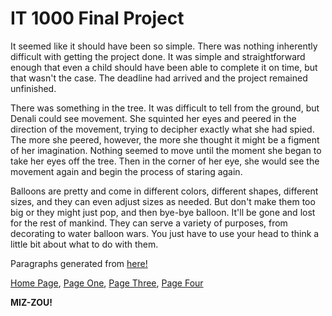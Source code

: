 # IT 1000 Final Project

It seemed like it should have been so simple. There was nothing inherently difficult with getting the project done. It was simple and straightforward enough that even a child should have been able to complete it on time, but that wasn't the case. The deadline had arrived and the project remained unfinished.

There was something in the tree. It was difficult to tell from the ground, but Denali could see movement. She squinted her eyes and peered in the direction of the movement, trying to decipher exactly what she had spied. The more she peered, however, the more she thought it might be a figment of her imagination. Nothing seemed to move until the moment she began to take her eyes off the tree. Then in the corner of her eye, she would see the movement again and begin the process of staring again.

Balloons are pretty and come in different colors, different shapes, different sizes, and they can even adjust sizes as needed. But don't make them too big or they might just pop, and then bye-bye balloon. It'll be gone and lost for the rest of mankind. They can serve a variety of purposes, from decorating to water balloon wars. You just have to use your head to think a little bit about what to do with them.

Paragraphs generated from [here!](https://randomwordgenerator.com/paragraph.php)

[Home Page](FinalProjectMain.md),
[Page One](FinalProject1.md),
[Page Three](FinalProject3.md),
[Page Four](FinalProject4.md)

**MIZ-ZOU!**
